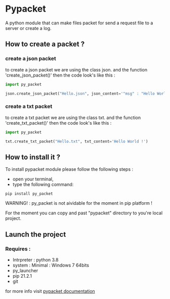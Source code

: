# Pypacket 

A python module that can make files packet for send a request file to a server or create a log.

## How to create a packet ?

### create a json packet

to create a json packet we are using the class json.
and the function 'create_json_packet()'
then the code look's like this : 

```python
import py_packet

json.create_json_packet("Hello.json", json_content='"msg" : "Hello World !"')
```

### create a txt packet

to create a txt packet we are using the class txt.
and the function 'create_txt_packet()'
then the code look's like this : 

```python
import py_packet

txt.create_txt_packet("Hello.txt", txt_content='Hello World !')
```
## How to install it ?

To install pypacket module please follow the following steps :
- open your terminal,
- type the following command:
```
pip install py_packet
```
WARNING! : py_packet is not aividable for the moment in pip platform !

For the moment you can copy and past "pypacket" directory to you're local project.

## Launch the project

### Requires :

- Intrpreter : python 3.8
- system : Minimal : Windows 7 64bits
- py_launcher
- pip 21.2.1
- git

for more info visit <a href="https://bit.ly/3CGB08g">pypacket documentation</a>